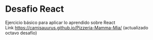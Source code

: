 # Desafio React
Ejercicio básico para aplicar lo aprendido sobre React <br>
Link https://camisauurus.github.io/Pizzeria-Mamma-Mia/ (actualizado octavo desafío)
